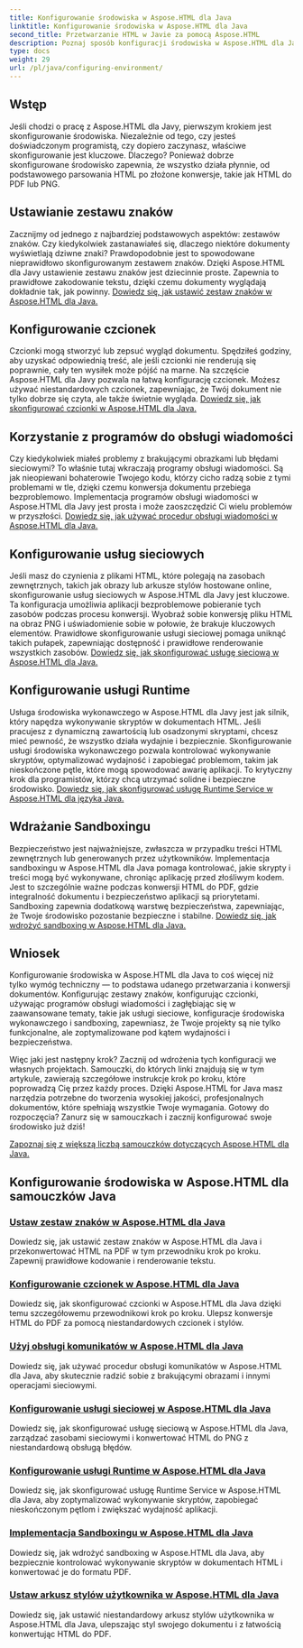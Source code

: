 ```yaml
---
title: Konfigurowanie środowiska w Aspose.HTML dla Java
linktitle: Konfigurowanie środowiska w Aspose.HTML dla Java
second_title: Przetwarzanie HTML w Javie za pomocą Aspose.HTML
description: Poznaj sposób konfiguracji środowiska w Aspose.HTML dla Java. Naucz się ustawiać zestawy znaków, konfigurować czcionki i skutecznie używać programów obsługi wiadomości.
type: docs
weight: 29
url: /pl/java/configuring-environment/
---
```

## Wstęp

Jeśli chodzi o pracę z Aspose.HTML dla Javy, pierwszym krokiem jest skonfigurowanie środowiska. Niezależnie od tego, czy jesteś doświadczonym programistą, czy dopiero zaczynasz, właściwe skonfigurowanie jest kluczowe. Dlaczego? Ponieważ dobrze skonfigurowane środowisko zapewnia, że wszystko działa płynnie, od podstawowego parsowania HTML po złożone konwersje, takie jak HTML do PDF lub PNG.

## Ustawianie zestawu znaków

Zacznijmy od jednego z najbardziej podstawowych aspektów: zestawów znaków. Czy kiedykolwiek zastanawiałeś się, dlaczego niektóre dokumenty wyświetlają dziwne znaki? Prawdopodobnie jest to spowodowane nieprawidłowo skonfigurowanym zestawem znaków. Dzięki Aspose.HTML dla Javy ustawienie zestawu znaków jest dziecinnie proste. Zapewnia to prawidłowe zakodowanie tekstu, dzięki czemu dokumenty wyglądają dokładnie tak, jak powinny.
[Dowiedz się, jak ustawić zestaw znaków w Aspose.HTML dla Java.](./set-character-set/)

## Konfigurowanie czcionek

Czcionki mogą stworzyć lub zepsuć wygląd dokumentu. Spędziłeś godziny, aby uzyskać odpowiednią treść, ale jeśli czcionki nie renderują się poprawnie, cały ten wysiłek może pójść na marne. Na szczęście Aspose.HTML dla Javy pozwala na łatwą konfigurację czcionek. Możesz używać niestandardowych czcionek, zapewniając, że Twój dokument nie tylko dobrze się czyta, ale także świetnie wygląda.
[Dowiedz się, jak skonfigurować czcionki w Aspose.HTML dla Java.](./configure-fonts/)

## Korzystanie z programów do obsługi wiadomości

Czy kiedykolwiek miałeś problemy z brakującymi obrazkami lub błędami sieciowymi? To właśnie tutaj wkraczają programy obsługi wiadomości. Są jak nieopiewani bohaterowie Twojego kodu, którzy cicho radzą sobie z tymi problemami w tle, dzięki czemu konwersja dokumentu przebiega bezproblemowo. Implementacja programów obsługi wiadomości w Aspose.HTML dla Javy jest prosta i może zaoszczędzić Ci wielu problemów w przyszłości.
[Dowiedz się, jak używać procedur obsługi wiadomości w Aspose.HTML dla Java.](./use-message-handlers/)

## Konfigurowanie usług sieciowych

Jeśli masz do czynienia z plikami HTML, które polegają na zasobach zewnętrznych, takich jak obrazy lub arkusze stylów hostowane online, skonfigurowanie usług sieciowych w Aspose.HTML dla Javy jest kluczowe. Ta konfiguracja umożliwia aplikacji bezproblemowe pobieranie tych zasobów podczas procesu konwersji. Wyobraź sobie konwersję pliku HTML na obraz PNG i uświadomienie sobie w połowie, że brakuje kluczowych elementów. Prawidłowe skonfigurowanie usługi sieciowej pomaga uniknąć takich pułapek, zapewniając dostępność i prawidłowe renderowanie wszystkich zasobów.
[Dowiedz się, jak skonfigurować usługę sieciową w Aspose.HTML dla Java.](./setup-network-service/)

## Konfigurowanie usługi Runtime

Usługa środowiska wykonawczego w Aspose.HTML dla Javy jest jak silnik, który napędza wykonywanie skryptów w dokumentach HTML. Jeśli pracujesz z dynamiczną zawartością lub osadzonymi skryptami, chcesz mieć pewność, że wszystko działa wydajnie i bezpiecznie. Skonfigurowanie usługi środowiska wykonawczego pozwala kontrolować wykonywanie skryptów, optymalizować wydajność i zapobiegać problemom, takim jak nieskończone pętle, które mogą spowodować awarię aplikacji. To krytyczny krok dla programistów, którzy chcą utrzymać solidne i bezpieczne środowisko.
[Dowiedz się, jak skonfigurować usługę Runtime Service w Aspose.HTML dla języka Java.](./configure-runtime-service/)

## Wdrażanie Sandboxingu

Bezpieczeństwo jest najważniejsze, zwłaszcza w przypadku treści HTML zewnętrznych lub generowanych przez użytkowników. Implementacja sandboxingu w Aspose.HTML dla Java pomaga kontrolować, jakie skrypty i treści mogą być wykonywane, chroniąc aplikację przed złośliwym kodem. Jest to szczególnie ważne podczas konwersji HTML do PDF, gdzie integralność dokumentu i bezpieczeństwo aplikacji są priorytetami. Sandboxing zapewnia dodatkową warstwę bezpieczeństwa, zapewniając, że Twoje środowisko pozostanie bezpieczne i stabilne.
[Dowiedz się, jak wdrożyć sandboxing w Aspose.HTML dla Java.](./implement-sandboxing/)


## Wniosek

Konfigurowanie środowiska w Aspose.HTML dla Java to coś więcej niż tylko wymóg techniczny — to podstawa udanego przetwarzania i konwersji dokumentów. Konfigurując zestawy znaków, konfigurując czcionki, używając programów obsługi wiadomości i zagłębiając się w zaawansowane tematy, takie jak usługi sieciowe, konfiguracje środowiska wykonawczego i sandboxing, zapewniasz, że Twoje projekty są nie tylko funkcjonalne, ale zoptymalizowane pod kątem wydajności i bezpieczeństwa.

Więc jaki jest następny krok? Zacznij od wdrożenia tych konfiguracji we własnych projektach. Samouczki, do których linki znajdują się w tym artykule, zawierają szczegółowe instrukcje krok po kroku, które poprowadzą Cię przez każdy proces. Dzięki Aspose.HTML for Java masz narzędzia potrzebne do tworzenia wysokiej jakości, profesjonalnych dokumentów, które spełniają wszystkie Twoje wymagania. Gotowy do rozpoczęcia? Zanurz się w samouczkach i zacznij konfigurować swoje środowisko już dziś!

[Zapoznaj się z większą liczbą samouczków dotyczących Aspose.HTML dla Java.](https://reference.aspose.com/words/net/)

## Konfigurowanie środowiska w Aspose.HTML dla samouczków Java
### [Ustaw zestaw znaków w Aspose.HTML dla Java](./set-character-set/)
Dowiedz się, jak ustawić zestaw znaków w Aspose.HTML dla Java i przekonwertować HTML na PDF w tym przewodniku krok po kroku. Zapewnij prawidłowe kodowanie i renderowanie tekstu.
### [Konfigurowanie czcionek w Aspose.HTML dla Java](./configure-fonts/)
Dowiedz się, jak skonfigurować czcionki w Aspose.HTML dla Java dzięki temu szczegółowemu przewodnikowi krok po kroku. Ulepsz konwersje HTML do PDF za pomocą niestandardowych czcionek i stylów.
### [Użyj obsługi komunikatów w Aspose.HTML dla Java](./use-message-handlers/)
Dowiedz się, jak używać procedur obsługi komunikatów w Aspose.HTML dla Java, aby skutecznie radzić sobie z brakującymi obrazami i innymi operacjami sieciowymi.
### [Konfigurowanie usługi sieciowej w Aspose.HTML dla Java](./setup-network-service/)
Dowiedz się, jak skonfigurować usługę sieciową w Aspose.HTML dla Java, zarządzać zasobami sieciowymi i konwertować HTML do PNG z niestandardową obsługą błędów.
### [Konfigurowanie usługi Runtime w Aspose.HTML dla Java](./configure-runtime-service/)
Dowiedz się, jak skonfigurować usługę Runtime Service w Aspose.HTML dla Java, aby zoptymalizować wykonywanie skryptów, zapobiegać nieskończonym pętlom i zwiększać wydajność aplikacji.
### [Implementacja Sandboxingu w Aspose.HTML dla Java](./implement-sandboxing/)
Dowiedz się, jak wdrożyć sandboxing w Aspose.HTML dla Java, aby bezpiecznie kontrolować wykonywanie skryptów w dokumentach HTML i konwertować je do formatu PDF.
### [Ustaw arkusz stylów użytkownika w Aspose.HTML dla Java](./set-user-style-sheet/)
Dowiedz się, jak ustawić niestandardowy arkusz stylów użytkownika w Aspose.HTML dla Java, ulepszając styl swojego dokumentu i z łatwością konwertując HTML do PDF.